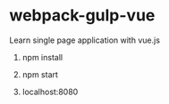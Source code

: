 # webpack-gulp-vue

Learn single page application with vue.js

1. npm install

2. npm start

3. localhost:8080


